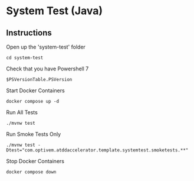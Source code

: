 # System Test (Java)

## Instructions

Open up the 'system-test' folder

```shell
cd system-test
```

Check that you have Powershell 7

```shell
$PSVersionTable.PSVersion
```

Start Docker Containers

```shell
docker compose up -d
```

Run All Tests

```shell
./mvnw test
```

Run Smoke Tests Only

```shell
./mvnw test -Dtest="com.optivem.atddaccelerator.template.systemtest.smoketests.**"
```

Stop Docker Containers

```shell
docker compose down
```